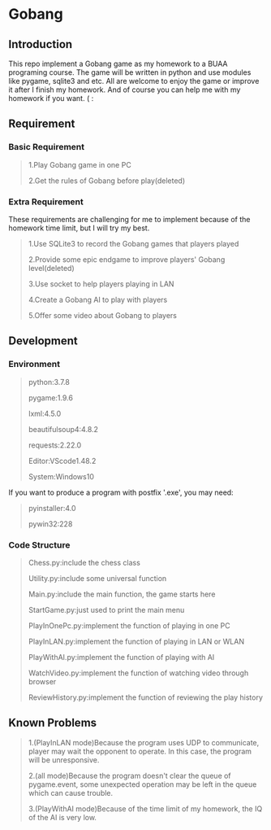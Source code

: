 # Gobang

## Introduction
This repo implement a Gobang game as my homework to a BUAA programing course. The game will be written in python and use modules like pygame, sqlite3 and etc. All are welcome to enjoy the game or improve it after I finish my homework. And of course you can help me with my homework if you want. ( :

## Requirement

### Basic Requirement

> 1.Play Gobang game in one PC
>
> 2.Get the rules of Gobang before play(deleted)

### Extra Requirement

These requirements are challenging for me to implement because of the homework time limit, but I will try my best.

> 1.Use SQLite3 to record the Gobang games that players played
>
> 2.Provide some epic endgame to improve players' Gobang level(deleted)
>
> 3.Use socket to help players playing in LAN
>
> 4.Create a Gobang AI to play with players
>
> 5.Offer some video about Gobang to players

## Development

### Environment

> python:3.7.8
>
> pygame:1.9.6
>
> lxml:4.5.0
>
> beautifulsoup4:4.8.2
>
> requests:2.22.0
>
> Editor:VScode1.48.2
>
> System:Windows10

If you want to produce a program with postfix '.exe', you may need:

> pyinstaller:4.0
>
> pywin32:228

### Code Structure

>Chess.py:include the chess class
>
>Utility.py:include some universal function
>
>Main.py:include the main function, the game starts here
>
>StartGame.py:just used to print the main menu
>
>PlayInOnePc.py:implement the function of playing in one PC
>
>PlayInLAN.py:implement the function of playing in LAN or WLAN
>
>PlayWithAI.py:implement the function of playing with AI
>
>WatchVideo.py:implement the function of watching video through browser
>
>ReviewHistory.py:implement the function of reviewing the play history

## Known Problems

> 1.(PlayInLAN mode)Because the program uses UDP to communicate, player may wait the opponent to operate. In this case, the program will be unresponsive.
>
> 2.(all mode)Because the program doesn't clear the queue of pygame.event, some unexpected operation may be left in the queue which can cause trouble.
>
> 3.(PlayWithAI mode)Because of the time limit of my homework, the IQ of the AI is very low.
